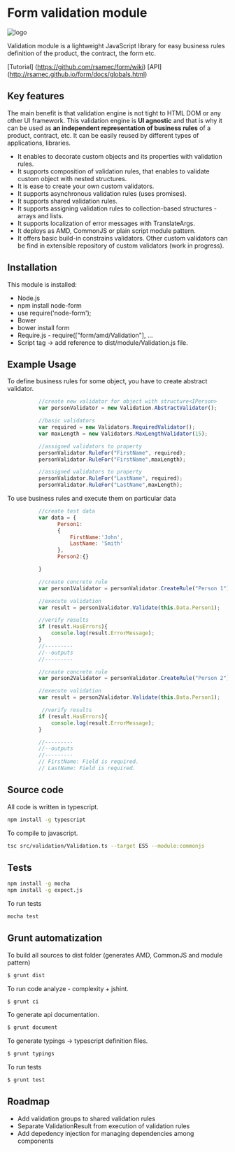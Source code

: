# Form validation module

![logo](https://github.com/rsamec/form/blob/master/form_logo.jpg)

Validation module is a lightweight JavaScript library for easy business rules definition of the product, the contract, the form etc.

[Tutorial] (https://github.com/rsamec/form/wiki)
[API] (http://rsamec.github.io/form/docs/globals.html)

## Key features
The main benefit is that validation engine is not tight to HTML DOM or any other UI framework.
This validation engine is **UI agnostic** and that is why it can be used as **an independent representation of business rules** of a product, contract, etc.
It can be easily reused by different types of applications, libraries.

+   It enables to decorate custom objects and its properties with validation rules.
+   It supports composition of validation rules, that enables to validate custom object with nested structures.
+   It is ease to create your own custom validators.
+   It supports asynchronous validation rules (uses promises).
+   It supports shared validation rules.
+   It supports assigning validation rules to collection-based structures - arrays and lists.
+   It supports localization of error messages with TranslateArgs.
+   It deploys as AMD, CommonJS or plain script module pattern.
+   It offers basic build-in constrains validators. Other custom validators can be find in extensible repository of custom validators (work in progress).

## Installation

This module is installed:

+   Node.js
   +    npm install node-form
   +    use require('node-form');
+   Bower
   +   bower install form
   +   Require.js - require(["form/amd/Validation"], ...
   +   Script tag -> add reference to dist/module/Validation.js file.

## Example Usage

To define business rules for some object, you have to create abstract validator.
``` js
          //create new validator for object with structure<IPerson>
          var personValidator = new Validation.AbstractValidator();

          //basic validators
          var required = new Validators.RequiredValidator();
          var maxLength = new Validators.MaxLengthValidator(15);

          //assigned validators to property
          personValidator.RuleFor("FirstName", required);
          personValidator.RuleFor("FirstName",maxLength);

          //assigned validators to property
          personValidator.RuleFor("LastName", required);
          personValidator.RuleFor("LastName",maxLength);

```

To use business rules and execute them on particular data
```js
          //create test data
          var data = {
                Person1:
                {
                    FirstName:'John',
                    LastName: 'Smith'
                },
                Person2:{}

          }

          //create concrete rule
          var person1Validator = personValidator.CreateRule("Person 1");

          //execute validation
          var result = person1Validator.Validate(this.Data.Person1);

          //verify results
          if (result.HasErrors){
              console.log(result.ErrorMessage);
          }
          //---------
          //--outputs
          //---------

          //create concrete rule
          var person2Validator = personValidator.CreateRule("Person 2");

          //execute validation
          var result = person2Validator.Validate(this.Data.Person1);

           //verify results
          if (result.HasErrors){
              console.log(result.ErrorMessage);
          }

          //---------
          //--outputs
          //---------
          // FirstName: Field is required.
          // LastName: Field is required.

```

## Source code

All code is written in typescript.

``` bash
npm install -g typescript
```

To compile to javascript.

``` bash
tsc src/validation/Validation.ts --target ES5 --module:commonjs
```

## Tests

``` bash
npm install -g mocha
npm install -g expect.js
```

To run tests

``` bash
mocha test
```
## Grunt automatization

To build all sources to dist folder (generates AMD, CommonJS and module pattern)
``` bash
$ grunt dist
```

To run code analyze - complexity + jshint.
``` bash
$ grunt ci
```

To generate api documentation.
``` bash
$ grunt document
```

To generate typings -> typescript definition files.
``` bash
$ grunt typings
```

To run tests
``` bash
$ grunt test
```

## Roadmap

+ Add validation groups to shared validation rules
+ Separate ValidationResult from execution of validation rules
+ Add depedency injection for managing dependencies among components


